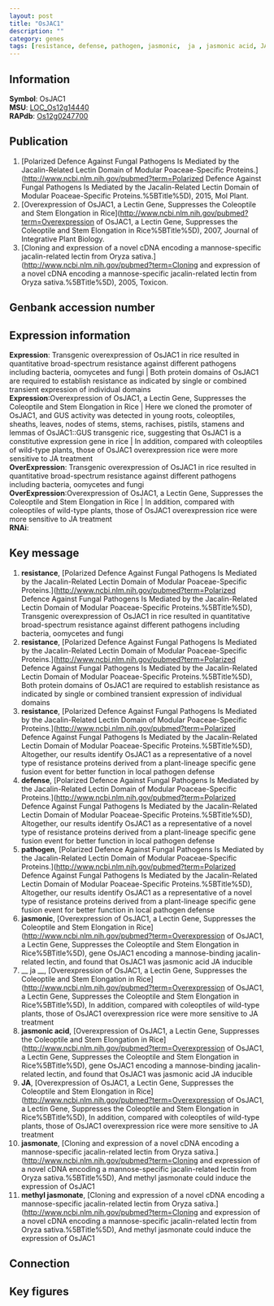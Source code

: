 ```yaml
---
layout: post
title: "OsJAC1"
description: ""
category: genes
tags: [resistance, defense, pathogen, jasmonic,  ja , jasmonic acid, JA, jasmonate, methyl jasmonate]
---
```


## Information
__Symbol__: OsJAC1  
__MSU__: [LOC_Os12g14440](http://rice.plantbiology.msu.edu/cgi-bin/ORF_infopage.cgi?orf=LOC_Os12g14440)  
__RAPdb__: [Os12g0247700](http://rapdb.dna.affrc.go.jp/viewer/gbrowse_details/irgsp1?name=Os12g0247700)  

## Publication
1. [Polarized Defence Against Fungal Pathogens Is Mediated by the Jacalin-Related Lectin Domain of Modular Poaceae-Specific Proteins.](http://www.ncbi.nlm.nih.gov/pubmed?term=Polarized Defence Against Fungal Pathogens Is Mediated by the Jacalin-Related Lectin Domain of Modular Poaceae-Specific Proteins.%5BTitle%5D), 2015, Mol Plant.
2. [Overexpression of OsJAC1, a Lectin Gene, Suppresses the Coleoptile and Stem Elongation in Rice](http://www.ncbi.nlm.nih.gov/pubmed?term=Overexpression of OsJAC1, a Lectin Gene, Suppresses the Coleoptile and Stem Elongation in Rice%5BTitle%5D), 2007, Journal of Integrative Plant Biology.
3. [Cloning and expression of a novel cDNA encoding a mannose-specific jacalin-related lectin from Oryza sativa.](http://www.ncbi.nlm.nih.gov/pubmed?term=Cloning and expression of a novel cDNA encoding a mannose-specific jacalin-related lectin from Oryza sativa.%5BTitle%5D), 2005, Toxicon.

## Genbank accession number

## Expression information
__Expression__: Transgenic overexpression of OsJAC1 in rice resulted in quantitative broad-spectrum resistance against different pathogens including bacteria, oomycetes and fungi |  Both protein domains of OsJAC1 are required to establish resistance as indicated by single or combined transient expression of individual domains  
__Expression__:Overexpression of OsJAC1, a Lectin Gene, Suppresses the Coleoptile and Stem Elongation in Rice |  Here we cloned the promoter of OsJAC1, and GUS activity was detected in young roots, coleoptiles, sheaths, leaves, nodes of stems, stems, rachises, pistils, stamens and lemmas of OsJAC1::GUS transgenic rice, suggesting that OsJAC1 is a constitutive expression gene in rice |  In addition, compared with coleoptiles of wild-type plants, those of OsJAC1 overexpression rice were more sensitive to JA treatment  
__OverExpression__: Transgenic overexpression of OsJAC1 in rice resulted in quantitative broad-spectrum resistance against different pathogens including bacteria, oomycetes and fungi  
__OverExpression__:Overexpression of OsJAC1, a Lectin Gene, Suppresses the Coleoptile and Stem Elongation in Rice |  In addition, compared with coleoptiles of wild-type plants, those of OsJAC1 overexpression rice were more sensitive to JA treatment  
__RNAi__:  

## Key message
1. __resistance__, [Polarized Defence Against Fungal Pathogens Is Mediated by the Jacalin-Related Lectin Domain of Modular Poaceae-Specific Proteins.](http://www.ncbi.nlm.nih.gov/pubmed?term=Polarized Defence Against Fungal Pathogens Is Mediated by the Jacalin-Related Lectin Domain of Modular Poaceae-Specific Proteins.%5BTitle%5D),  Transgenic overexpression of OsJAC1 in rice resulted in quantitative broad-spectrum resistance against different pathogens including bacteria, oomycetes and fungi
2. __resistance__, [Polarized Defence Against Fungal Pathogens Is Mediated by the Jacalin-Related Lectin Domain of Modular Poaceae-Specific Proteins.](http://www.ncbi.nlm.nih.gov/pubmed?term=Polarized Defence Against Fungal Pathogens Is Mediated by the Jacalin-Related Lectin Domain of Modular Poaceae-Specific Proteins.%5BTitle%5D),  Both protein domains of OsJAC1 are required to establish resistance as indicated by single or combined transient expression of individual domains
3. __resistance__, [Polarized Defence Against Fungal Pathogens Is Mediated by the Jacalin-Related Lectin Domain of Modular Poaceae-Specific Proteins.](http://www.ncbi.nlm.nih.gov/pubmed?term=Polarized Defence Against Fungal Pathogens Is Mediated by the Jacalin-Related Lectin Domain of Modular Poaceae-Specific Proteins.%5BTitle%5D),  Altogether, our results identify OsJAC1 as a representative of a novel type of resistance proteins derived from a plant-lineage specific gene fusion event for better function in local pathogen defense
4. __defense__, [Polarized Defence Against Fungal Pathogens Is Mediated by the Jacalin-Related Lectin Domain of Modular Poaceae-Specific Proteins.](http://www.ncbi.nlm.nih.gov/pubmed?term=Polarized Defence Against Fungal Pathogens Is Mediated by the Jacalin-Related Lectin Domain of Modular Poaceae-Specific Proteins.%5BTitle%5D),  Altogether, our results identify OsJAC1 as a representative of a novel type of resistance proteins derived from a plant-lineage specific gene fusion event for better function in local pathogen defense
5. __pathogen__, [Polarized Defence Against Fungal Pathogens Is Mediated by the Jacalin-Related Lectin Domain of Modular Poaceae-Specific Proteins.](http://www.ncbi.nlm.nih.gov/pubmed?term=Polarized Defence Against Fungal Pathogens Is Mediated by the Jacalin-Related Lectin Domain of Modular Poaceae-Specific Proteins.%5BTitle%5D),  Altogether, our results identify OsJAC1 as a representative of a novel type of resistance proteins derived from a plant-lineage specific gene fusion event for better function in local pathogen defense
6. __jasmonic__, [Overexpression of OsJAC1, a Lectin Gene, Suppresses the Coleoptile and Stem Elongation in Rice](http://www.ncbi.nlm.nih.gov/pubmed?term=Overexpression of OsJAC1, a Lectin Gene, Suppresses the Coleoptile and Stem Elongation in Rice%5BTitle%5D),  gene OsJAC1 encoding a mannose-binding jacalin-related lectin, and found that OsJAC1 was jasmonic acid JA inducible
7. __ ja __, [Overexpression of OsJAC1, a Lectin Gene, Suppresses the Coleoptile and Stem Elongation in Rice](http://www.ncbi.nlm.nih.gov/pubmed?term=Overexpression of OsJAC1, a Lectin Gene, Suppresses the Coleoptile and Stem Elongation in Rice%5BTitle%5D),  In addition, compared with coleoptiles of wild-type plants, those of OsJAC1 overexpression rice were more sensitive to JA treatment
8. __jasmonic acid__, [Overexpression of OsJAC1, a Lectin Gene, Suppresses the Coleoptile and Stem Elongation in Rice](http://www.ncbi.nlm.nih.gov/pubmed?term=Overexpression of OsJAC1, a Lectin Gene, Suppresses the Coleoptile and Stem Elongation in Rice%5BTitle%5D),  gene OsJAC1 encoding a mannose-binding jacalin-related lectin, and found that OsJAC1 was jasmonic acid JA inducible
9. __JA__, [Overexpression of OsJAC1, a Lectin Gene, Suppresses the Coleoptile and Stem Elongation in Rice](http://www.ncbi.nlm.nih.gov/pubmed?term=Overexpression of OsJAC1, a Lectin Gene, Suppresses the Coleoptile and Stem Elongation in Rice%5BTitle%5D),  In addition, compared with coleoptiles of wild-type plants, those of OsJAC1 overexpression rice were more sensitive to JA treatment
10. __jasmonate__, [Cloning and expression of a novel cDNA encoding a mannose-specific jacalin-related lectin from Oryza sativa.](http://www.ncbi.nlm.nih.gov/pubmed?term=Cloning and expression of a novel cDNA encoding a mannose-specific jacalin-related lectin from Oryza sativa.%5BTitle%5D),  And methyl jasmonate could induce the expression of OsJAC1
11. __methyl jasmonate__, [Cloning and expression of a novel cDNA encoding a mannose-specific jacalin-related lectin from Oryza sativa.](http://www.ncbi.nlm.nih.gov/pubmed?term=Cloning and expression of a novel cDNA encoding a mannose-specific jacalin-related lectin from Oryza sativa.%5BTitle%5D),  And methyl jasmonate could induce the expression of OsJAC1

## Connection

## Key figures


